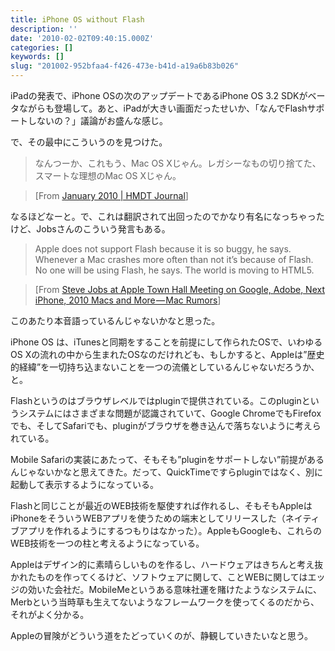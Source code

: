 ```yaml
---
title: iPhone OS without Flash
description: ''
date: '2010-02-02T09:40:15.000Z'
categories: []
keywords: []
slug: "201002-952bfaa4-f426-473e-b41d-a19a6b83b026"
---
```

iPadの発表で、iPhone OSの次のアップデートであるiPhone OS 3.2 SDKがベータながらも登場して。あと、iPadが大きい画面だったせいか、「なんでFlashサポートしないの？」議論がお盛んな感じ。

で、その最中にこういうのを見つけた。

> なんつーか、これもう、Mac OS Xじゃん。レガシーなもの切り捨てた、スマートな理想のMac OS Xじゃん。

> \[From [January 2010 | HMDT Journal](http://hmdt.jp/archives/2010_01.html#2010012804)\]

なるほどなーと。で、これは翻訳されて出回ったのでかなり有名になっちゃったけど、Jobsさんのこういう発言もある。

> Apple does not support Flash because it is so buggy, he says. Whenever a Mac crashes more often than not it’s because of Flash. No one will be using Flash, he says. The world is moving to HTML5.

> \[From [Steve Jobs at Apple Town Hall Meeting on Google, Adobe, Next iPhone, 2010 Macs and More — Mac Rumors](http://www.macrumors.com/2010/01/31/steve-jobs-at-apple-town-hall-meeting-google-adobe-next-iphone-2010-macs-and-more/)\]

このあたり本音語っているんじゃないかなと思った。

iPhone OS は、iTunesと同期をすることを前提にして作られたOSで、いわゆるOS Xの流れの中から生まれたOSなのだけれども、もしかすると、Appleは”歴史的経緯”を一切持ち込まないことを一つの流儀としているんじゃないだろうか、と。

Flashというのはブラウザレベルではpluginで提供されている。このpluginというシステムにはさまざまな問題が認識されていて、Google ChromeでもFirefoxでも、そしてSafariでも、pluginがブラウザを巻き込んで落ちないように考えられている。

Mobile Safariの実装にあたって、そもそも”pluginをサポートしない”前提があるんじゃないかなと思えてきた。だって、QuickTimeですらpluginではなく、別に起動して表示するようになっている。

Flashと同じことが最近のWEB技術を駆使すれば作れるし、そもそもAppleはiPhoneをそういうWEBアプリを使うための端末としてリリースした（ネイティブアプリを作れるようにするつもりはなかった）。AppleもGoogleも、これらのWEB技術を一つの柱と考えるようになっている。

Appleはデザイン的に素晴らしいものを作るし、ハードウェアはきちんと考え抜かれたものを作ってくるけど、ソフトウェアに関して、ことWEBに関してはエッジの効いた会社だ。MobileMeというある意味社運を賭けたようなシステムに、Merbという当時草も生えてないようなフレームワークを使ってくるのだから、それがよく分かる。

Appleの冒険がどういう道をたどっていくのが、静観していきたいなと思う。
